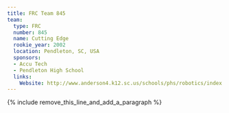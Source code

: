 ```yaml
---
title: FRC Team 845
team:
  type: FRC
  number: 845
  name: Cutting Edge
  rookie_year: 2002
  location: Pendleton, SC, USA
  sponsors:
  - Accu Tech
  - Pendleton High School
  links:
    Website: http://www.anderson4.k12.sc.us/schools/phs/robotics/index.htm
---
```


{% include remove_this_line_and_add_a_paragraph %}